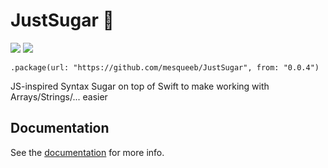 # JustSugar 🍰

[![](https://img.shields.io/endpoint?url=https%3A%2F%2Fswiftpackageindex.com%2Fapi%2Fpackages%2Fmesqueeb%2FJustSugar%2Fbadge%3Ftype%3Dswift-versions)](https://swiftpackageindex.com/mesqueeb/JustSugar)
[![](https://img.shields.io/endpoint?url=https%3A%2F%2Fswiftpackageindex.com%2Fapi%2Fpackages%2Fmesqueeb%2FJustSugar%2Fbadge%3Ftype%3Dplatforms)](https://swiftpackageindex.com/mesqueeb/JustSugar)

```
.package(url: "https://github.com/mesqueeb/JustSugar", from: "0.0.4")
```

JS-inspired Syntax Sugar on top of Swift to make working with Arrays/Strings/... easier

## Documentation

See the [documentation](https://swiftpackageindex.com/mesqueeb/justsugar/v0.0.4/documentation/justsugar/swift) for more info.
